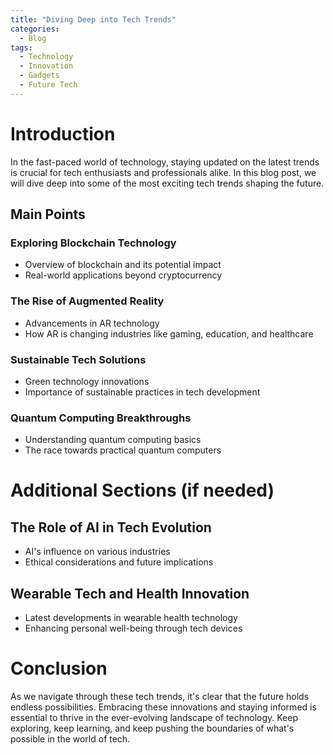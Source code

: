```yaml
---
title: "Diving Deep into Tech Trends"
categories:
  - Blog
tags:
  - Technology
  - Innovation
  - Gadgets
  - Future Tech
---
```


# Introduction
In the fast-paced world of technology, staying updated on the latest trends is crucial for tech enthusiasts and professionals alike. In this blog post, we will dive deep into some of the most exciting tech trends shaping the future.

## Main Points
### Exploring Blockchain Technology
- Overview of blockchain and its potential impact
- Real-world applications beyond cryptocurrency

### The Rise of Augmented Reality
- Advancements in AR technology
- How AR is changing industries like gaming, education, and healthcare

### Sustainable Tech Solutions
- Green technology innovations
- Importance of sustainable practices in tech development

### Quantum Computing Breakthroughs
- Understanding quantum computing basics
- The race towards practical quantum computers

# Additional Sections (if needed)
## The Role of AI in Tech Evolution
- AI's influence on various industries
- Ethical considerations and future implications

## Wearable Tech and Health Innovation
- Latest developments in wearable health technology
- Enhancing personal well-being through tech devices

# Conclusion
As we navigate through these tech trends, it's clear that the future holds endless possibilities. Embracing these innovations and staying informed is essential to thrive in the ever-evolving landscape of technology. Keep exploring, keep learning, and keep pushing the boundaries of what's possible in the world of tech.